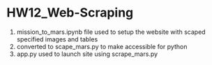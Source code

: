 # HW12_Web-Scraping

1) mission_to_mars.ipynb file used to setup the website with scaped specified images and tables
2) converted to scape_mars.py to make accessible for python
3) app.py used to launch site using scrape_mars.py
